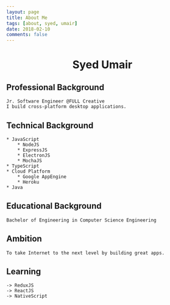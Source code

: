 ```yaml
---
layout: page
title: About Me
tags: [about, syed, umair]
date: 2018-02-10
comments: false
---
```

    
# <center>Syed Umair</center>

## Professional Background

    Jr. Software Engineer @FULL Creative
    I build cross-platform desktop applications.

## Technical Background

    * JavaScript
        * NodeJS
        * ExpressJS
        * ElectronJS
        * MochaJS
    * TypeScript
    * Cloud Platform
        * Google AppEngine
        * Heroku
    * Java
## Educational Background

    Bachelor of Engineering in Computer Science Engineering

## Ambition

    To take Internet to the next level by building great apps.

## Learning

    -> ReduxJS
    -> ReactJS
    -> NativeScript